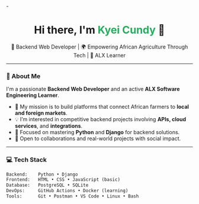 -<!-- GitHub Profile README for Kyei Cundy -->

<h1 align="center">Hi there, I'm <span style="color:#27ae60;">Kyei Cundy</span> 👋</h1>

<p align="center">
  🔧 Backend Web Developer | 🌍 Empowering African Agriculture Through Tech | 🚀 ALX Learner
</p>

---

### 🚀 About Me

I'm a passionate **Backend Web Developer** and an active **ALX Software Engineering Learner**.

- 🎯 My mission is to build platforms that connect African farmers to **local and foreign markets**.
- 💡 I’m interested in competitive backend projects involving **APIs, cloud services**, and **integrations**.
- 🌱 Focused on mastering **Python** and **Django** for backend solutions.
- 🤝 Open to collaborations and real-world projects with social impact.

---

### 💻 Tech Stack

```html
Backend:    Python • Django
Frontend:   HTML • CSS • JavaScript (basic)
Database:   PostgreSQL • SQLite
DevOps:     GitHub Actions • Docker (learning)
Tools:      Git • Postman • VS Code • Linux • Bash
